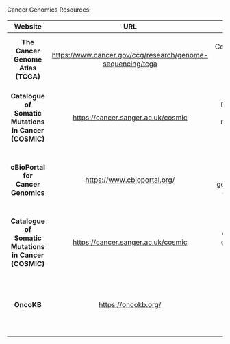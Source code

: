 \
Cancer Genomics Resources:

|                      **Website**                      |                           **URL**                            |                  **Focus**                   |                               Features                                |
|:----------------:|:-----------------:|:----------------:|:----------------:|
|          **The Cancer Genome Atlas (TCGA)**           | <https://www.cancer.gov/ccg/research/genome-sequencing/tcga> |    Comprehensive cancer genomics database    |    Access to multi-omics data, visualization tools, clinical data     |
| **Catalogue of Somatic Mutations in Cancer (COSMIC)** |             <https://cancer.sanger.ac.uk/cosmic>             |   Database of somatic mutations in cancer    |   Mutational signatures, gene mutation frequency, genome-wide data    |
|          **cBioPortal for Cancer Genomics**           |                <https://www.cbioportal.org/>                 | Interactive cancer genomics data exploration | Visualization tools, data from multiple studies, cross-study analysis |
| **Catalogue of Somatic Mutations in Cancer (COSMIC)** |             <https://cancer.sanger.ac.uk/cosmic>             |      Centralized cancer data repository      |  Integrated clinical and genomic data, data submission, and download  |
|                      **OncoKB**                       |                    <https://oncokb.org/>                     |      Precision oncology knowledge base       |   Information on the effects of specific mutations, FDA recognition   |

